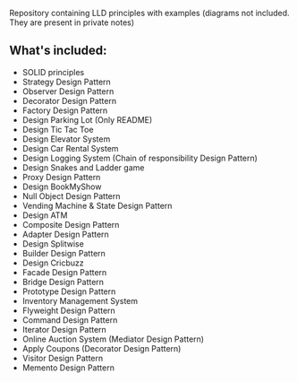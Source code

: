 Repository containing LLD principles with examples (diagrams not included. They are present in private notes)

## What's included:
- SOLID principles
- Strategy Design Pattern
- Observer Design Pattern
- Decorator Design Pattern
- Factory Design Pattern
- Design Parking Lot (Only README)
- Design Tic Tac Toe
- Design Elevator System
- Design Car Rental System
- Design Logging System (Chain of responsibility Design Pattern)
- Design Snakes and Ladder game
- Proxy Design Pattern
- Design BookMyShow
- Null Object Design Pattern
- Vending Machine & State Design Pattern
- Design ATM
- Composite Design Pattern
- Adapter Design Pattern
- Design Splitwise
- Builder Design Pattern
- Design Cricbuzz
- Facade Design Pattern
- Bridge Design Pattern
- Prototype Design Pattern
- Inventory Management System
- Flyweight Design Pattern
- Command Design Pattern
- Iterator Design Pattern
- Online Auction System (Mediator Design Pattern)
- Apply Coupons (Decorator Design Pattern)
- Visitor Design Pattern
- Memento Design Pattern
